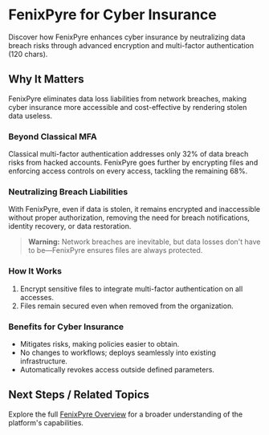 # FenixPyre for Cyber Insurance

Discover how FenixPyre enhances cyber insurance by neutralizing data breach risks through advanced encryption and multi-factor authentication (120 chars).


## Why It Matters
FenixPyre eliminates data loss liabilities from network breaches, making cyber insurance more accessible and cost-effective by rendering stolen data useless.

### Beyond Classical MFA
Classical multi-factor authentication addresses only 32% of data breach risks from hacked accounts. FenixPyre goes further by encrypting files and enforcing access controls on every access, tackling the remaining 68%.

### Neutralizing Breach Liabilities
With FenixPyre, even if data is stolen, it remains encrypted and inaccessible without proper authorization, removing the need for breach notifications, identity recovery, or data restoration.

> **Warning:** Network breaches are inevitable, but data losses don't have to be—FenixPyre ensures files are always protected.

### How It Works
1. Encrypt sensitive files to integrate multi-factor authentication on all accesses.
2. Files remain secured even when removed from the organization.

### Benefits for Cyber Insurance
- Mitigates risks, making policies easier to obtain.
- No changes to workflows; deploys seamlessly into existing infrastructure.
- Automatically revokes access outside defined parameters.

## Next Steps / Related Topics
Explore the full [FenixPyre Overview](./fenixpyre-general-deck.md) for a broader understanding of the platform's capabilities.
